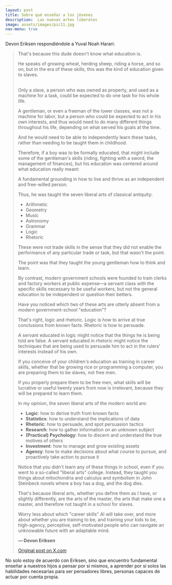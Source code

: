 ```yaml
---
layout: post
title: Sobre qué enseñar a los jóvenes
description:  Las nuevas artes liberales
image: assets/images/pic11.jpg
nav-menu: true
---
```


Devon Eriksen respondiéndole a Yuval Noah Harari:

> That's because this dude doesn't know what education is.        <br>
>
> 
> He speaks of growing wheat, herding sheep, riding a horse, and so on, but in the era of these skills, this was the kind of education given to slaves.        
> <br>
>  
> Only a slave, a person who was owned as property, and used as a machine for a task, could be expected to do one task for his whole life.        
>
>  
> A gentleman, or even a freeman of the lower classes, was not a machine for labor, but a person who could be expected to act in his own interests, and thus would need to do many different things throughout his life, depending on what served his goals at the time.    
>
>  
> And he would need to be able to independently learn these tasks, rather than needing to be taught them in childhood.  
>
>  
> Therefore, if a boy was to be formally educated, that might include some of the gentleman's skills (riding, fighting with a sword, the management of finances), but his education was centered around what education really meant:  
>
>  
> A fundamental grounding in how to live and thrive as an independent and free-willed person.  
>
> 
> Thus, he was taught the seven liberal arts of classical antiquity:  
>  
> - Arithmetic  
> - Geometry  
> - Music  
> - Astronomy  
> - Grammar  
> - Logic  
> - Rhetoric  
>
> 
> These were not trade skills in the sense that they did not enable the performance of any particular trade or task, but that wasn't the point.  
>
> 
> The point was that they taught the young gentleman how to think and learn.  
>
> 
> By contrast, modern government schools were founded to train clerks and factory workers at public expense—a servant class with the specific skills necessary to be useful workers, but not the general education to be independent or question their betters.  
>
> 
> Have you noticed which two of these arts are utterly absent from a modern government-school "education"?  
>
> 
> That's right, logic and rhetoric. Logic is how to arrive at true conclusions from known facts. Rhetoric is how to persuade.  
>
> 
> A servant educated in logic might notice that the things he is being told are false. A servant educated in rhetoric might notice the techniques that are being used to persuade him to act in the rulers' interests instead of his own.  
>
> 
> If you conceive of your children's education as training in career skills, whether that be growing rice or programming a computer, you are preparing them to be slaves, not free men.  
>
> 
> If you properly prepare them to be free men, what skills will be lucrative or useful twenty years from now is irrelevant, because they will be prepared to learn them.  
>
> 
> In my opinion, the seven liberal arts of the modern world are:  
>  
> - **Logic**: how to derive truth from known facts  
> - **Statistics**: how to understand the implications of data  
> - **Rhetoric**: how to persuade, and spot persuasion tactics  
> - **Research**: how to gather information on an unknown subject  
> - **(Practical) Psychology**: how to discern and understand the true motives of others  
> - **Investment**: how to manage and grow existing assets  
> - **Agency**: how to make decisions about what course to pursue, and proactively take action to pursue it  
>
> 
> Notice that you didn't learn any of these things in school, even if you went to a so-called "liberal arts" college. Instead, they taught you things about mitochondria and calculus and symbolism in John Steinbeck novels where a boy has a dog, and the dog dies.  
>
> 
> That's because liberal arts, whether you define them as I have, or slightly differently, are the arts of the master, the arts that make one a master, and therefore not taught in a school for slaves.  
>
> 
> Worry less about which "career skills" AI will take over, and more about whether you are training to be, and training your kids to be, high-agency, perceptive, self-motivated people who can navigate an unknowable future with an adaptable mind.  
>
> 
> **— Devon Eriksen**  
>  
> [Original post on X.com](https://x.com/devon_eriksen_/status/1766666283368562883?s=46&t=bx5XQJwFmhMyRz3MGf2l7A)

No solo estoy de acuerdo con Eriksen, sino que encuentro fundamental enseñar a nuestros hijos a pensar por sí mismos, a aprender por sí solos las habilidades necesarias para ser pensadores libres, personas capaces de actuar por cuenta propia.
